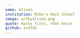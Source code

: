 ```yaml
---
name: Alison
institution: Mike's Hack School
image: artbyalison.png
quote: Hacks first, then heist
github: acd326
---
```

